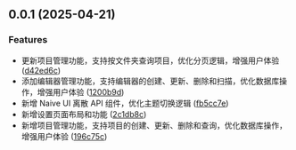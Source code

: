 ## 0.0.1 (2025-04-21)

### Features

* 更新项目管理功能，支持按文件夹查询项目，优化分页逻辑，增强用户体验 ([d42ed6c](https://github.com/your-github-username/local-project-manage/commit/d42ed6c48b836b6726c26218ef34d2ff67c61091))
* 添加编辑器管理功能，支持编辑器的创建、更新、删除和扫描，优化数据库操作，增强用户体验 ([1200b9d](https://github.com/your-github-username/local-project-manage/commit/1200b9d6de0fb6c872ef9598e9dd3847523759f9))
* 新增 Naive UI 离散 API 组件，优化主题切换逻辑 ([fb5cc7e](https://github.com/your-github-username/local-project-manage/commit/fb5cc7e13fccec171fd8dc297a0f0ddd2a06d8e8))
* 新增设置页面布局和功能 ([2c1db8c](https://github.com/your-github-username/local-project-manage/commit/2c1db8c4cdf07757d449ee9f42d09405e18d3765))
* 新增项目管理功能，支持项目的创建、更新、删除和查询，优化数据库操作，增强用户体验 ([196c75c](https://github.com/your-github-username/local-project-manage/commit/196c75cf611d95d7af4326fdd4e4520a7b80e688))
